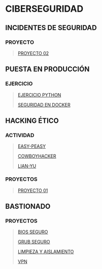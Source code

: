 <!-- https://marcusrojaspacheco.github.io/CIBERSEGUIRDAD_22-23/EJERCICIO_COWBOYHACKER -->

# CIBERSEGURIDAD

## INCIDENTES DE SEGURIDAD
### PROYECTO

> [PROYECTO 02](./INCIDENTES%20DE%20SEGURIDAD/PROYECTOS/PRESENTACION/1.a.0.3_G2.html)

##  PUESTA EN PRODUCCIÓN
### EJERCICIO

> [EJERCICIO PYTHON](./EJERCICIOS_PYTHON.html)
>
> [SEGURIDAD EN DOCKER](./UT3.PC01)

## HACKING ÉTICO
### ACTIVIDAD

> [EASY-PEASY](./EJERCICIO_EASY-PEASY)
> 
> [COWBOYHACKER](./EJERCICIO_COWBOYHACKER)
> 
> [LIAN-YU](./EJERCICIO_LIAN-YU)

### PROYECTOS

> [PROYECTO 01](./HACKING_ETICO/P.01_G2_HE.html)

## BASTIONADO
### PROYECTOS

> [BIOS SEGURO](./BASTIONADO/PROYECTOS/VISUAL/proyectos-BIOS/)
>
> [GRUB SEGURO](./BASTIONADO/PROYECTOS/VISUAL/proyectos-GRUB/)
>
> [LIMPIEZA Y AISLAMIENTO](./BASTIONADO/PROYECTOS/VISUAL/Proyecto_3-Limpieza-Aislamiento)
>
> [VPN](./BASTIONADO/PROYECTOS/VISUAL/VPN%20WIREGUARD/)

[def]: https://img.shields.io/badge/GitHub-View_on_GitHub-blue?logo=GitHub
